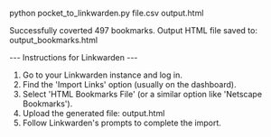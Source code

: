 python pocket_to_linkwarden.py file.csv output.html

Successfully coverted 497 bookmarks.
Output HTML file saved to: output_bookmarks.html

--- Instructions for Linkwarden ---
1. Go to your Linkwarden instance and log in.
2. Find the 'Import Links' option (usually on the dashboard).
3. Select 'HTML Bookmarks File' (or a similar option like 'Netscape Bookmarks').
4. Upload the generated file: output.html
5. Follow Linkwarden's prompts to complete the import.
